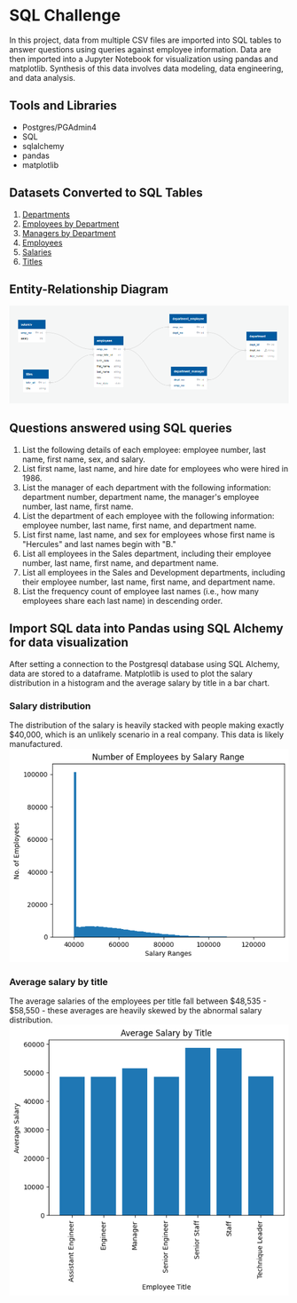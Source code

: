 # SQL Challenge
In this project, data from multiple CSV files are imported into SQL tables to answer questions using queries against employee information. Data are then imported into a Jupyter Notebook for visualization using pandas and matplotlib. Synthesis of this data involves data modeling, data engineering, and data analysis. 

## Tools and Libraries
* Postgres/PGAdmin4
* SQL
* sqlalchemy
* pandas
* matplotlib

## Datasets Converted to SQL Tables
1. [Departments][def1]
2. [Employees by Department][def2]
3. [Managers by Department][def3]
4. [Employees][def4]
5. [Salaries][def5]
6. [Titles][def6]

## Entity-Relationship Diagram

![ERD][def7]

## Questions answered using SQL queries
1. List the following details of each employee: employee number, last name, first name, sex, and salary.
2. List first name, last name, and hire date for employees who were hired in 1986.
3. List the manager of each department with the following information: department number, department name, the manager's employee number, last name, first name.
4. List the department of each employee with the following information: employee number, last name, first name, and department name.
5. List first name, last name, and sex for employees whose first name is "Hercules" and last names begin with "B."
6. List all employees in the Sales department, including their employee number, last name, first name, and department name.
7. List all employees in the Sales and Development departments, including their employee number, last name, first name, and department name.
8. List the frequency count of employee last names (i.e., how many employees share each last name) in descending order.

## Import SQL data into Pandas using SQL Alchemy for data visualization
After setting a connection to the Postgresql database using SQL Alchemy, data are stored to a dataframe. Matplotlib is used to plot the salary distribution in a histogram and the average salary by title in a bar chart.
### Salary distribution
The distribution of the salary is heavily stacked with people making exactly $40,000, which is an unlikely scenario in a real company. This data is likely manufactured.
![Salary distribution histogram][def8]
### Average salary by title
The average salaries of the employees per title fall between $48,535 - $58,550 - these averages are heavily skewed by the abnormal salary distribution.
![Salary distribution histogram][def9]

[def1]: employeeSQL/data/departments.csv
[def2]: employeeSQL/data/dept_emp.csv
[def3]: employeeSQL/data/dept_manager.csv
[def4]: employeeSQL/data/employees.csv
[def5]: employeeSQL/data/salaries.csv
[def6]: employeeSQL/data/titles.csv
[def7]: employeeSQL/erd.png
[def8]: employeeSQL/output/salary_histogram.png
[def9]: employeeSQL/output/avg_salary_by_title.png